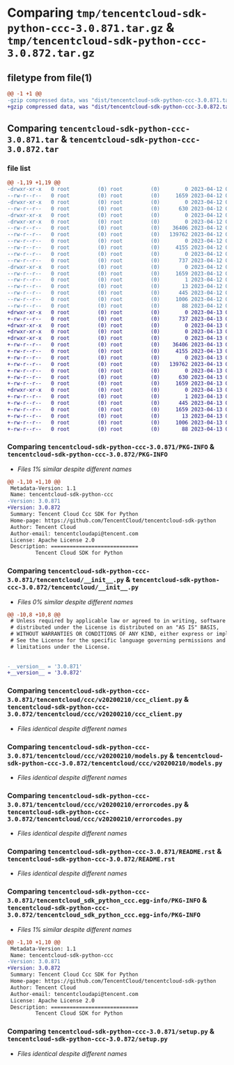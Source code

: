 # Comparing `tmp/tencentcloud-sdk-python-ccc-3.0.871.tar.gz` & `tmp/tencentcloud-sdk-python-ccc-3.0.872.tar.gz`

## filetype from file(1)

```diff
@@ -1 +1 @@
-gzip compressed data, was "dist/tencentcloud-sdk-python-ccc-3.0.871.tar", last modified: Wed Apr 12 00:18:25 2023, max compression
+gzip compressed data, was "dist/tencentcloud-sdk-python-ccc-3.0.872.tar", last modified: Thu Apr 13 00:23:19 2023, max compression
```

## Comparing `tencentcloud-sdk-python-ccc-3.0.871.tar` & `tencentcloud-sdk-python-ccc-3.0.872.tar`

### file list

```diff
@@ -1,19 +1,19 @@
-drwxr-xr-x   0 root         (0) root         (0)        0 2023-04-12 00:18:25.000000 tencentcloud-sdk-python-ccc-3.0.871/
--rw-r--r--   0 root         (0) root         (0)     1659 2023-04-12 00:18:25.000000 tencentcloud-sdk-python-ccc-3.0.871/PKG-INFO
-drwxr-xr-x   0 root         (0) root         (0)        0 2023-04-12 00:18:25.000000 tencentcloud-sdk-python-ccc-3.0.871/tencentcloud/
--rw-r--r--   0 root         (0) root         (0)      630 2023-04-12 00:18:25.000000 tencentcloud-sdk-python-ccc-3.0.871/tencentcloud/__init__.py
-drwxr-xr-x   0 root         (0) root         (0)        0 2023-04-12 00:18:25.000000 tencentcloud-sdk-python-ccc-3.0.871/tencentcloud/ccc/
-drwxr-xr-x   0 root         (0) root         (0)        0 2023-04-12 00:18:25.000000 tencentcloud-sdk-python-ccc-3.0.871/tencentcloud/ccc/v20200210/
--rw-r--r--   0 root         (0) root         (0)    36406 2023-04-12 00:18:25.000000 tencentcloud-sdk-python-ccc-3.0.871/tencentcloud/ccc/v20200210/ccc_client.py
--rw-r--r--   0 root         (0) root         (0)   139762 2023-04-12 00:18:25.000000 tencentcloud-sdk-python-ccc-3.0.871/tencentcloud/ccc/v20200210/models.py
--rw-r--r--   0 root         (0) root         (0)        0 2023-04-12 00:18:25.000000 tencentcloud-sdk-python-ccc-3.0.871/tencentcloud/ccc/v20200210/__init__.py
--rw-r--r--   0 root         (0) root         (0)     4155 2023-04-12 00:18:25.000000 tencentcloud-sdk-python-ccc-3.0.871/tencentcloud/ccc/v20200210/errorcodes.py
--rw-r--r--   0 root         (0) root         (0)        0 2023-04-12 00:18:25.000000 tencentcloud-sdk-python-ccc-3.0.871/tencentcloud/ccc/__init__.py
--rw-r--r--   0 root         (0) root         (0)      737 2023-04-12 00:18:25.000000 tencentcloud-sdk-python-ccc-3.0.871/README.rst
-drwxr-xr-x   0 root         (0) root         (0)        0 2023-04-12 00:18:25.000000 tencentcloud-sdk-python-ccc-3.0.871/tencentcloud_sdk_python_ccc.egg-info/
--rw-r--r--   0 root         (0) root         (0)     1659 2023-04-12 00:18:25.000000 tencentcloud-sdk-python-ccc-3.0.871/tencentcloud_sdk_python_ccc.egg-info/PKG-INFO
--rw-r--r--   0 root         (0) root         (0)        1 2023-04-12 00:18:25.000000 tencentcloud-sdk-python-ccc-3.0.871/tencentcloud_sdk_python_ccc.egg-info/dependency_links.txt
--rw-r--r--   0 root         (0) root         (0)       13 2023-04-12 00:18:25.000000 tencentcloud-sdk-python-ccc-3.0.871/tencentcloud_sdk_python_ccc.egg-info/top_level.txt
--rw-r--r--   0 root         (0) root         (0)      445 2023-04-12 00:18:25.000000 tencentcloud-sdk-python-ccc-3.0.871/tencentcloud_sdk_python_ccc.egg-info/SOURCES.txt
--rw-r--r--   0 root         (0) root         (0)     1006 2023-04-12 00:18:25.000000 tencentcloud-sdk-python-ccc-3.0.871/setup.py
--rw-r--r--   0 root         (0) root         (0)       88 2023-04-12 00:18:25.000000 tencentcloud-sdk-python-ccc-3.0.871/setup.cfg
+drwxr-xr-x   0 root         (0) root         (0)        0 2023-04-13 00:23:19.000000 tencentcloud-sdk-python-ccc-3.0.872/
+-rw-r--r--   0 root         (0) root         (0)      737 2023-04-13 00:23:18.000000 tencentcloud-sdk-python-ccc-3.0.872/README.rst
+drwxr-xr-x   0 root         (0) root         (0)        0 2023-04-13 00:23:19.000000 tencentcloud-sdk-python-ccc-3.0.872/tencentcloud/
+drwxr-xr-x   0 root         (0) root         (0)        0 2023-04-13 00:23:19.000000 tencentcloud-sdk-python-ccc-3.0.872/tencentcloud/ccc/
+drwxr-xr-x   0 root         (0) root         (0)        0 2023-04-13 00:23:19.000000 tencentcloud-sdk-python-ccc-3.0.872/tencentcloud/ccc/v20200210/
+-rw-r--r--   0 root         (0) root         (0)    36406 2023-04-13 00:23:18.000000 tencentcloud-sdk-python-ccc-3.0.872/tencentcloud/ccc/v20200210/ccc_client.py
+-rw-r--r--   0 root         (0) root         (0)     4155 2023-04-13 00:23:18.000000 tencentcloud-sdk-python-ccc-3.0.872/tencentcloud/ccc/v20200210/errorcodes.py
+-rw-r--r--   0 root         (0) root         (0)        0 2023-04-13 00:23:18.000000 tencentcloud-sdk-python-ccc-3.0.872/tencentcloud/ccc/v20200210/__init__.py
+-rw-r--r--   0 root         (0) root         (0)   139762 2023-04-13 00:23:18.000000 tencentcloud-sdk-python-ccc-3.0.872/tencentcloud/ccc/v20200210/models.py
+-rw-r--r--   0 root         (0) root         (0)        0 2023-04-13 00:23:18.000000 tencentcloud-sdk-python-ccc-3.0.872/tencentcloud/ccc/__init__.py
+-rw-r--r--   0 root         (0) root         (0)      630 2023-04-13 00:23:18.000000 tencentcloud-sdk-python-ccc-3.0.872/tencentcloud/__init__.py
+-rw-r--r--   0 root         (0) root         (0)     1659 2023-04-13 00:23:19.000000 tencentcloud-sdk-python-ccc-3.0.872/PKG-INFO
+drwxr-xr-x   0 root         (0) root         (0)        0 2023-04-13 00:23:19.000000 tencentcloud-sdk-python-ccc-3.0.872/tencentcloud_sdk_python_ccc.egg-info/
+-rw-r--r--   0 root         (0) root         (0)        1 2023-04-13 00:23:19.000000 tencentcloud-sdk-python-ccc-3.0.872/tencentcloud_sdk_python_ccc.egg-info/dependency_links.txt
+-rw-r--r--   0 root         (0) root         (0)      445 2023-04-13 00:23:19.000000 tencentcloud-sdk-python-ccc-3.0.872/tencentcloud_sdk_python_ccc.egg-info/SOURCES.txt
+-rw-r--r--   0 root         (0) root         (0)     1659 2023-04-13 00:23:19.000000 tencentcloud-sdk-python-ccc-3.0.872/tencentcloud_sdk_python_ccc.egg-info/PKG-INFO
+-rw-r--r--   0 root         (0) root         (0)       13 2023-04-13 00:23:19.000000 tencentcloud-sdk-python-ccc-3.0.872/tencentcloud_sdk_python_ccc.egg-info/top_level.txt
+-rw-r--r--   0 root         (0) root         (0)     1006 2023-04-13 00:23:18.000000 tencentcloud-sdk-python-ccc-3.0.872/setup.py
+-rw-r--r--   0 root         (0) root         (0)       88 2023-04-13 00:23:19.000000 tencentcloud-sdk-python-ccc-3.0.872/setup.cfg
```

### Comparing `tencentcloud-sdk-python-ccc-3.0.871/PKG-INFO` & `tencentcloud-sdk-python-ccc-3.0.872/PKG-INFO`

 * *Files 1% similar despite different names*

```diff
@@ -1,10 +1,10 @@
 Metadata-Version: 1.1
 Name: tencentcloud-sdk-python-ccc
-Version: 3.0.871
+Version: 3.0.872
 Summary: Tencent Cloud Ccc SDK for Python
 Home-page: https://github.com/TencentCloud/tencentcloud-sdk-python
 Author: Tencent Cloud
 Author-email: tencentcloudapi@tencent.com
 License: Apache License 2.0
 Description: ============================
         Tencent Cloud SDK for Python
```

### Comparing `tencentcloud-sdk-python-ccc-3.0.871/tencentcloud/__init__.py` & `tencentcloud-sdk-python-ccc-3.0.872/tencentcloud/__init__.py`

 * *Files 0% similar despite different names*

```diff
@@ -10,8 +10,8 @@
 # Unless required by applicable law or agreed to in writing, software
 # distributed under the License is distributed on an "AS IS" BASIS,
 # WITHOUT WARRANTIES OR CONDITIONS OF ANY KIND, either express or implied.
 # See the License for the specific language governing permissions and
 # limitations under the License.
 
 
-__version__ = '3.0.871'
+__version__ = '3.0.872'
```

### Comparing `tencentcloud-sdk-python-ccc-3.0.871/tencentcloud/ccc/v20200210/ccc_client.py` & `tencentcloud-sdk-python-ccc-3.0.872/tencentcloud/ccc/v20200210/ccc_client.py`

 * *Files identical despite different names*

### Comparing `tencentcloud-sdk-python-ccc-3.0.871/tencentcloud/ccc/v20200210/models.py` & `tencentcloud-sdk-python-ccc-3.0.872/tencentcloud/ccc/v20200210/models.py`

 * *Files identical despite different names*

### Comparing `tencentcloud-sdk-python-ccc-3.0.871/tencentcloud/ccc/v20200210/errorcodes.py` & `tencentcloud-sdk-python-ccc-3.0.872/tencentcloud/ccc/v20200210/errorcodes.py`

 * *Files identical despite different names*

### Comparing `tencentcloud-sdk-python-ccc-3.0.871/README.rst` & `tencentcloud-sdk-python-ccc-3.0.872/README.rst`

 * *Files identical despite different names*

### Comparing `tencentcloud-sdk-python-ccc-3.0.871/tencentcloud_sdk_python_ccc.egg-info/PKG-INFO` & `tencentcloud-sdk-python-ccc-3.0.872/tencentcloud_sdk_python_ccc.egg-info/PKG-INFO`

 * *Files 1% similar despite different names*

```diff
@@ -1,10 +1,10 @@
 Metadata-Version: 1.1
 Name: tencentcloud-sdk-python-ccc
-Version: 3.0.871
+Version: 3.0.872
 Summary: Tencent Cloud Ccc SDK for Python
 Home-page: https://github.com/TencentCloud/tencentcloud-sdk-python
 Author: Tencent Cloud
 Author-email: tencentcloudapi@tencent.com
 License: Apache License 2.0
 Description: ============================
         Tencent Cloud SDK for Python
```

### Comparing `tencentcloud-sdk-python-ccc-3.0.871/setup.py` & `tencentcloud-sdk-python-ccc-3.0.872/setup.py`

 * *Files identical despite different names*

